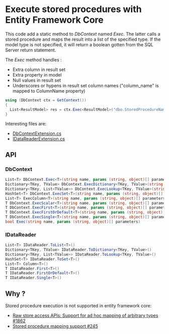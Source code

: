  # Execute stored procedures with Entity Framework Core

This code add a static method to *DbContext* named *Exec*.
The latter calls a stored procedure and maps the result into a list of
the specified type. If the model type is not specified, it will return a
boolean gotten from the SQL Server return statement.

The *Exec* method handles :
- Extra column in result set
- Extra property in model
- Null values in result set
- Underscores or hypens in result set column names ("column_name" is mapped to ColumnName property)

```csharp
using (DbContext ctx = GetContext())
{
  List<ResultModel> res = ctx.Exec<ResultModel>("dbo.StoredProcedureName", ("param_name", value));
}
```

Interesting files are:
- [DbContextExtension.cs](https://github.com/verdie-g/StoredProcedureDotNetCore/blob/master/StoredProcedure/Extensions/DbContextExtension.cs)
- [IDataReaderExtension.cs](https://github.com/verdie-g/StoredProcedureDotNetCore/blob/master/StoredProcedure/Extensions/IDataReaderExtension.cs)

## API

### DbContext
```csharp
List<T> DbContext.Exec<T>(string name, params (string, object)[] parameters)
Dictionary<TKey, TValue> DbContext.ExecDictionary<TKey, TValue>(string name, params (string, object)[] parameters)
Dictionary<TKey, List<TValue>> DbContext.ExecLookup<TKey, TValue>(string name, params (string, object)[] parameters)
HashSet<T> DbContext.ExecSet<T>(string name, params (string, object)[] parameters)
List<T> ExecColumn<T>(string name, params (string, object)[] parameters)
T DbContext.ExecScalar<T>(string name, params (string, object)[] parameters)
T DbContext.ExecFirst<T>(string name, params (string, object)[] parameters)
T DbContext.ExecFirstOrDefault<T>(string name, params (string, object)[] parameters)
T DbContext.ExecSingle<T>(string name, params (string, object)[] parameters)
bool Exec(string name, params (string, object)[] parameters)
```

### IDataReader
```csharp
List<T> IDataReader.ToList<T>()
Dictionary<TKey, TValue> IDataReader.ToDictionary<TKey, TValue>()
Dictionary<TKey, List<TValue>> IDataReader.ToLookup<TKey, TValue>()
HashSet<T> IDataReader.ToSet<T>()
List<T> Column<T>()
T IDataReader.First<T>()
T IDataReader.FirstOrDefault<T>()
T IDataReader.Single<T>()
```

## Why ?

Stored procedure execution is not supported in entity framework core:
- [Raw store access APIs: Support for ad hoc mapping of arbitrary types #1862](https://github.com/aspnet/EntityFramework/issues/1862)
- [Stored procedure mapping support #245](https://github.com/aspnet/EntityFramework/issues/245)

